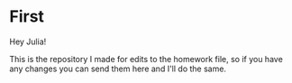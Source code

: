 # First

Hey Julia!

This is the repository I made for edits to the homework file, so if you have any changes you can send them here and I'll do the same.
